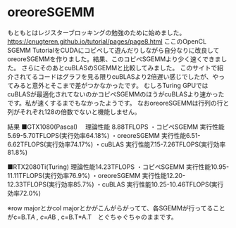 # oreoreSGEMM

もともとはレジスターブロッキングの勉強のために始めました。
https://cnugteren.github.io/tutorial/pages/page8.html
ここのOpenCL SGEMM TutorialをCUDAにコピペして遊んだりしながら自分なりに改良してoreoreSGEMMを作りました。結果、このコピペSGEMMより少く速くできました。
さらにそのあとcuBLASのSGEMMと比較してみました。
このサイトで紹介されてるコードはグラフを見る限りcuBLASより2倍遅い感じでしたが、やってみると意外とそこまで差がつかなかったです。
むしろTuring GPUではcuBLASが最適化されてないのかコピペSGEMMのほうがcuBLASより速かったです。私が速くするまでもなかったようです。
なおoreoreSGEMMは行列の行と列がそれぞれ128の倍数でないと機能しません。


結果
■GTX1080(Pascal)　	理論性能	8.88TFLOPS
・コピペSGEMM	実行性能5.69-5.70TFLOPS(実行効率64.18%)
・oreoreSGEMM	実行性能6.51-6.62TFLOPS(実行効率74.17%)
・cuBLAS	実行性能7.15-7.26TFLOPS(実行効率81.8%)

■RTX2080Ti(Turing)	理論性能14.23TFLOPS
・コピペSGEMM	実行性能10.95-11.11TFLOPS(実行効率76.9%)
・oreoreSGEMM	実行性能12.20-12.33TFLOPS(実行効率85.7%)
・cuBLAS	実行性能10.25-10.46TFLOPS(実行効率72.0%)



※row majorとかcol majorとかがこんがらがってて、各SGEMMが行ってることがc=B.T*A , c=A*B , c=B.T*A.T　とぐちゃぐちゃのままです。

